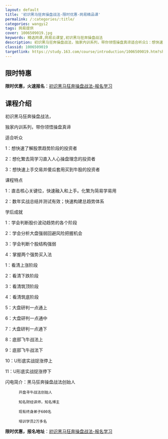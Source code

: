 ```yaml
---
layout: default
title: '初识黑马狂奔操盘战法-限时优惠-网易精品课'
permalink: /:categories/:title/
categories: wangyi2
tags: 网易提供
cover: 1006509019.jpg
keywords: 精选网课,网易云课堂,初识黑马狂奔操盘战法
description: 初识黑马狂奔操盘战法，独家内训系列，带你领悟操盘真谛适合听众1：想快速了解股票趋势阶段的投资者2：想化繁去简学习直入人心
classid: 1006509019
targetlink: https://study.163.com/course/introduction/1006509019.htm?share=1&shareId=1025206652&utm_campaign=share&utm_medium=iphoneShare&utm_source=&utm_u=1025206652
---
```


## 限时特惠

**限时优惠，火速报名**：[初识黑马狂奔操盘战法-报名学习](https://study.163.com/course/introduction/1006509019.htm?share=1&shareId=1025206652&utm_campaign=share&utm_medium=iphoneShare&utm_source=&utm_u=1025206652)

## 课程介绍

初识黑马狂奔操盘战法，

独家内训系列，带你领悟操盘真谛

适合听众

1：想快速了解股票趋势阶段的投资者

2：想化繁去简学习直入人心操盘理念的投资者

3：想快速上手交易并傻瓜套用买到牛股的投资者

课程特点

1：直击核心关键位，快速融入和上手。化繁为简易学易用

2：数年实战总结并测试有效；快速构建总趋势体系

学后成就

1：学会判断股价波动趋势的各个阶段

2：学会分析大盘强弱回避风险把握机会

3：学会判断个股结构强弱

4：掌握两个强势买入法



1：看清上涨阶段

2：看清下跌阶段

3：看清筑顶阶段

4：看清筑底阶段

5：大盘研判一点通上

6：大盘研判一点通中

7：大盘研判一点通下

8：底部飞牛战法上

9：底部飞牛战法下

10：U形底实战捉涨停上

11：U形底实战捉涨停下

闪电简介：黑马狂奔操盘战法创始人

          开盘寻牛战法创始人

          知名财经讲师，知名博主

          现有终身弟子600名

          培训学员2万多名

**限时优惠，报名地址**：[初识黑马狂奔操盘战法-报名学习](https://study.163.com/course/introduction/1006509019.htm?share=1&shareId=1025206652&utm_campaign=share&utm_medium=iphoneShare&utm_source=&utm_u=1025206652)

